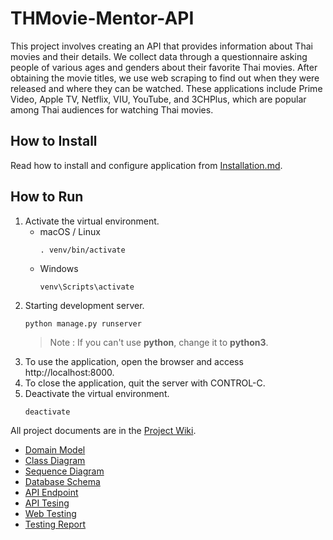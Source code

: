 # THMovie-Mentor-API

This project involves creating an API that provides information about Thai movies and their details. We collect data through a questionnaire asking people of various ages and genders about their favorite Thai movies.   After obtaining the movie titles, we use web scraping to find out when they were released and where they can be watched. These applications include Prime Video, Apple TV, Netflix, VIU, YouTube, and 3CHPlus, which are popular among Thai audiences for watching Thai movies.

## How to Install
Read how to install and configure application from [Installation.md](Installation.md).

## How to Run
1. Activate the virtual environment.
   * macOS / Linux
     ```
     . venv/bin/activate 
     ```
   * Windows
     ```
     venv\Scripts\activate
     ```
2. Starting development server.
    ```
    python manage.py runserver
    ```
    > Note : If you can't use **python**, change it to **python3**.
3. To use the application, open the browser and access http://localhost:8000.
4. To close the application, quit the server with CONTROL-C.
5. Deactivate the virtual environment.
    ```
    deactivate
    ```

All project documents are in the [Project Wiki](https://github.com/Pichayanon/THMovie-Mentor-API/wiki).
- [Domain Model](https://github.com/Pichayanon/THMovie-Mentor-API/wiki/Domain-Model)
- [Class Diagram](https://github.com/Pichayanon/THMovie-Mentor-API/wiki/Class-Diagram)
- [Sequence Diagram](https://github.com/Pichayanon/THMovie-Mentor-API/wiki/Sequence-Diagram)
- [Database Schema](https://github.com/Pichayanon/THMovie-Mentor-API/wiki/Database-Schema)
- [API Endpoint](https://github.com/Pichayanon/THMovie-Mentor-API/wiki/API-Endpoint)
- [API Tesing](https://github.com/Pichayanon/THMovie-Mentor-API/wiki/API-Test)
- [Web Testing](https://github.com/Pichayanon/THMovie-Mentor-API/wiki/Web-Test)
- [Testing Report](https://github.com/Pichayanon/THMovie-Mentor-API/wiki/Document)


